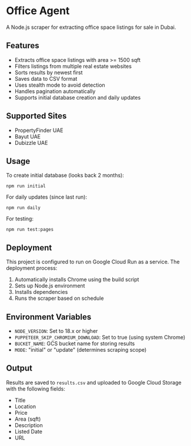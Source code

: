 # Office Agent

A Node.js scraper for extracting office space listings for sale in Dubai.

## Features

- Extracts office space listings with area >= 1500 sqft
- Filters listings from multiple real estate websites
- Sorts results by newest first
- Saves data to CSV format
- Uses stealth mode to avoid detection
- Handles pagination automatically
- Supports initial database creation and daily updates

## Supported Sites

- PropertyFinder UAE
- Bayut UAE
- Dubizzle UAE

## Usage

To create initial database (looks back 2 months):
```
npm run initial
```

For daily updates (since last run):
```
npm run daily
```

For testing:
```
npm run test:pages
```

## Deployment

This project is configured to run on Google Cloud Run as a service. The deployment process:

1. Automatically installs Chrome using the build script
2. Sets up Node.js environment
3. Installs dependencies
4. Runs the scraper based on schedule

## Environment Variables

- `NODE_VERSION`: Set to 18.x or higher
- `PUPPETEER_SKIP_CHROMIUM_DOWNLOAD`: Set to true (using system Chrome)
- `BUCKET_NAME`: GCS bucket name for storing results
- `MODE`: "initial" or "update" (determines scraping scope)

## Output

Results are saved to `results.csv` and uploaded to Google Cloud Storage with the following fields:
- Title
- Location
- Price
- Area (sqft)
- Description
- Listed Date
- URL 